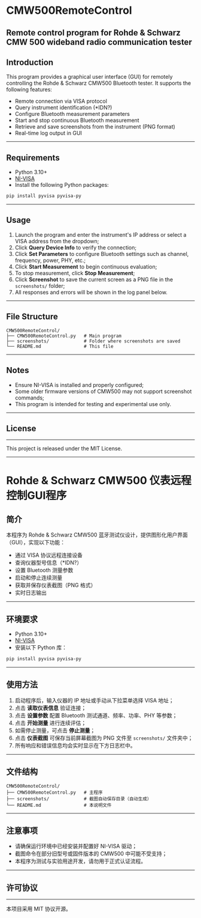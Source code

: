 # CMW500RemoteControl
Remote control program for Rohde &amp; Schwarz CMW 500 wideband radio communication tester
-----------------------------------------------------------------------------------------------

## Introduction

This program provides a graphical user interface (GUI) for remotely controlling the Rohde & Schwarz CMW500 Bluetooth tester. It supports the following features:

- Remote connection via VISA protocol  
- Query instrument identification (*IDN?)  
- Configure Bluetooth measurement parameters  
- Start and stop continuous Bluetooth measurement  
- Retrieve and save screenshots from the instrument (PNG format)  
- Real-time log output in GUI  

---

## Requirements

- Python 3.10+
- [NI-VISA](https://www.ni.com/visa/)
- Install the following Python packages:

```bash
pip install pyvisa pyvisa-py
```

---

## Usage

1. Launch the program and enter the instrument's IP address or select a VISA address from the dropdown;
2. Click **Query Device Info** to verify the connection;
3. Click **Set Parameters** to configure Bluetooth settings such as channel, frequency, power, PHY, etc.;
4. Click **Start Measurement** to begin continuous evaluation;
5. To stop measurement, click **Stop Measurement**;
6. Click **Screenshot** to save the current screen as a PNG file in the `screenshots/` folder;
7. All responses and errors will be shown in the log panel below.

---

## File Structure

```
CMW500RemoteControl/
├── CMW500RemoteControl.py   # Main program
├── screenshots/             # Folder where screenshots are saved
└── README.md                # This file
```

---

## Notes

- Ensure NI-VISA is installed and properly configured;
- Some older firmware versions of CMW500 may not support screenshot commands;
- This program is intended for testing and experimental use only.


---
## License
---

This project is released under the MIT License.

---


# Rohde & Schwarz CMW500 仪表远程控制GUI程序

## 简介

本程序为 Rohde & Schwarz CMW500 蓝牙测试仪设计，提供图形化用户界面（GUI），实现以下功能：

- 通过 VISA 协议远程连接设备  
- 查询仪器型号信息（*IDN?）  
- 设置 Bluetooth 测量参数  
- 启动和停止连续测量  
- 获取并保存仪表截图（PNG 格式）  
- 实时日志输出  

---

## 环境要求

- Python 3.10+
- [NI-VISA](https://www.ni.com/visa/)
- 安装以下 Python 库：

```bash
pip install pyvisa pyvisa-py
```

---

## 使用方法

1. 启动程序后，输入仪器的 IP 地址或手动从下拉菜单选择 VISA 地址；
2. 点击 **读取仪表信息** 验证连接；
3. 点击 **设置参数** 配置 Bluetooth 测试通道、频率、功率、PHY 等参数；
4. 点击 **开始测量** 进行连续评估；
5. 如需停止测量，可点击 **停止测量**；
6. 点击 **仪表截图** 可保存当前屏幕截图为 PNG 文件至 `screenshots/` 文件夹中；
7. 所有响应和错误信息均会实时显示在下方日志栏中。

---

## 文件结构

```
CMW500RemoteControl/
├── CMW500RemoteControl.py   # 主程序
├── screenshots/             # 截图自动保存目录（自动生成）
└── README.md                # 本说明文件
```

---

## 注意事项

- 请确保运行环境中已经安装并配置好 NI-VISA 驱动；
- 截图命令在部分旧型号或固件版本的 CMW500 中可能不受支持；
- 本程序为测试与实验用途开发，请勿用于正式认证流程。

---
## 许可协议
---

本项目采用 MIT 协议开源。
